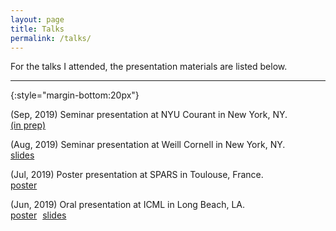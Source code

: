 ```yaml
---
layout: page
title: Talks
permalink: /talks/
---
```


For the talks I attended, the presentation materials are listed below. 

--------
{:style="margin-bottom:20px"}

(Sep, 2019) Seminar presentation at NYU Courant in New York, NY.<br />
<span> <span class="glyphicon glyphicon-film"></span> <span style="margin-right:5px"><a role="button" href="/assets/slides_SaSD.pdf">(in prep)</a></span>

(Aug, 2019) Seminar presentation at Weill Cornell in New York, NY.<br />
<span> <span class="glyphicon glyphicon-film"></span> <span style="margin-right:5px"><a role="button" href="/assets/slides_SaSD_long.pdf">slides</a></span>

(Jul, 2019) Poster presentation at SPARS in Toulouse, France.  
<span> <span class="glyphicon glyphicon-picture"></span> <span style="margin-right:5px"><a role="button" href="/assets/poster_secmclp.pdf">poster</a></span> 

(Jun, 2019) Oral presentation at ICML in Long Beach, LA.  
<span> <span class="glyphicon glyphicon-picture"></span> <span style="margin-right:5px"><a role="button" href="/assets/poster_SaSD.pdf">poster</a></span> <span class="glyphicon glyphicon-film"></span> <span style="margin-right:5px"><a role="button" href="/assets/slides_SaSD.pdf">slides</a></span>


